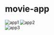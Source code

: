 # movie-app
![app1](https://user-images.githubusercontent.com/68033027/117758391-44553880-b222-11eb-92be-ca095a07d5ac.PNG)
![app2](https://user-images.githubusercontent.com/68033027/117758480-68187e80-b222-11eb-968f-267015b0cb45.PNG)
<br/>
![app3](https://user-images.githubusercontent.com/68033027/117758551-8f6f4b80-b222-11eb-90d7-28f53b320b70.PNG)
